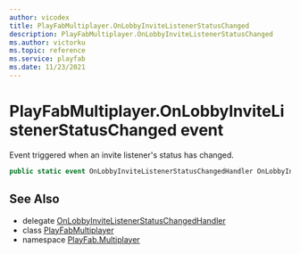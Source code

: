 ```yaml
---
author: vicodex
title: PlayFabMultiplayer.OnLobbyInviteListenerStatusChanged
description: PlayFabMultiplayer.OnLobbyInviteListenerStatusChanged
ms.author: victorku
ms.topic: reference
ms.service: playfab
ms.date: 11/23/2021
---
```


# PlayFabMultiplayer.OnLobbyInviteListenerStatusChanged event

Event triggered when an invite listener's status has changed.

```csharp
public static event OnLobbyInviteListenerStatusChangedHandler OnLobbyInviteListenerStatusChanged;
```

## See Also

* delegate [OnLobbyInviteListenerStatusChangedHandler](../PlayFabMultiplayer.OnLobbyInviteListenerStatusChangedHandler.md)
* class [PlayFabMultiplayer](../PlayFabMultiplayer.md)
* namespace [PlayFab.Multiplayer](../../PlayFabMultiplayerSDK.md)

